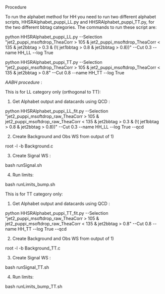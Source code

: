 Procedure
  
  To run the alphabet method for HH you need to run two different alphabet
  scripts, HHSRAlphabet_puppi_LL.py and HHSRAlphabet_puppi_TT.py, for the
  two different bbtag categories. The commands to run these script are:
  
  python HHSRAlphabet_puppi_LL.py --Selection 
  "jet2_puppi_msoftdrop_TheaCorr > 105 & jet2_puppi_msoftdrop_TheaCorr < 135
  & jet2bbtag > 0.3 & (!( jet1bbtag > 0.8 & jet2bbtag > 0.8))" --Cut 0.3 
  --name HH_LL --log True
  
  python HHSRAlphabet_puppi_TT.py --Selection
  "jet2_puppi_msoftdrop_TheaCorr > 105 & jet2_puppi_msoftdrop_TheaCorr < 135
  & jet2bbtag > 0.8" --Cut 0.8 --name HH_TT --log True


*AABH procedure* :

This is for LL category only (orthogonal to TT): 

 1) Get Alphabet output and datacards using QCD : 

   python HHSRAlphabet_puppi_LL_fit.py --Selection
  "jet2_puppi_msoftdrop_raw_TheaCorr > 105 & jet2_puppi_msoftdrop_raw_TheaCorr < 135
  & jet2bbtag > 0.3 & (!( jet1bbtag > 0.8 & jet2bbtag > 0.8))" --Cut 0.3
  --name HH_LL --log True --qcd 

 2) Create Background and Obs WS from output of 1)

   root -l -b Background.c 

 3) Create Signal WS :

   bash runSignal.sh 

 4) Run limits:

   bash runLimits_bump.sh

This is for TT category only: 

 1) Get Alphabet output and datacards using QCD : 

   python HHSRAlphabet_puppi_TT_fit.py --Selection
  "jet2_puppi_msoftdrop_raw_TheaCorr > 105 & jet2_puppi_msoftdrop_raw_TheaCorr < 135
  & jet2bbtag > 0.8" --Cut 0.8
  --name HH_TT --log True --qcd 

 2) Create Background and Obs WS from output of 1)

   root -l -b Background_TT.c 

 3) Create Signal WS :

   bash runSignal_TT.sh 

 4) Run limits:

   bash runLimits_bump_TT.sh
